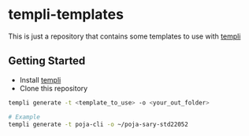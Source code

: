 # templi-templates

This is just a repository that contains some templates to use with [templi](https://github.com/RickaPrincy/Templi)

## Getting Started

- Install [templi](https://github.com/RickaPrincy/Templi)
- Clone this repository

```bash
templi generate -t <template_to_use> -o <your_out_folder>

# Example
templi generate -t poja-cli -o ~/poja-sary-std22052  
```
